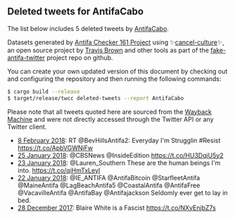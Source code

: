 ## Deleted tweets for AntifaCabo

The list below includes 5 deleted tweets by
[AntifaCabo](https://twitter.com/AntifaCabo).



Datasets generated by [Antifa Checker 161 Project](https://twitter.com/antifacheck161) using ✨[cancel-culture](https://github.com/travisbrown/cancel-culture)✨, an open source project by 
[Travis Brown](https://twitter.com/travisbrown) and other tools as part of the 
[fake-antifa-twitter](https://github.com/antifacheck161/fake-antifa-twitter) project repo on github.

You can create your own updated version of this document by checking out and configuring the
repository and then running the following commands:

```bash
$ cargo build --release
$ target/release/twcc deleted-tweets --report AntifaCabo
```

Please note that all tweets quoted here are sourced from the
[Wayback Machine](https://web.archive.org) and were not directly accessed through the Twitter API or
any Twitter client.

* [ 8 February 2018](https://web.archive.org/web/20180208053334/https://twitter.com/AntifaCabo/status/961473056605483009): RT @BevHillsAntifa2: Everyday I'm Strugglin #Resist https://t.co/ApbVGWNjFw <!--961473056605483009-->
* [25 January 2018](https://web.archive.org/web/20180125180327/https://twitter.com/AntifaCabo/status/956588340819537920): @CBSNews @InsideEdition  https://t.co/HU3DqiU5y2 <!--956588340819537920-->
* [23 January 2018](https://web.archive.org/web/20180123165304/https://twitter.com/AntifaCabo/status/955845852551004161): @Lauren_Southern These are the human beings I'm into. https://t.co/qiHmTxLeyI <!--955845852551004161-->
* [22 January 2018](https://web.archive.org/web/20180122204151/https://twitter.com/AntifaCabo/status/955541039892250624): @IE_ANTIFA @AntifaBitcoin @StarfleetAntifa @MaineAntifa @LagBeachAntifa5 @CoastalAntifa @AntifaFree @VacavilleAntifa @AntifaBay @Antifajackson Seldomly ever get to lay in bed. <!--955541039892250624-->
* [28 December 2017](https://web.archive.org/web/20171228194618/https://twitter.com/AntifaCabo/status/946467363657887744): Blaire White is a Fascist https://t.co/NXyEnjbZ7s <!--946467363657887744-->
